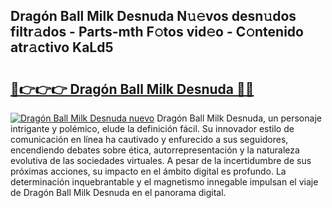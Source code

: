 ## Dragón Ball Milk Desnuda N𝚞𝚎vos desn𝚞dos filtr𝚊dos - Parts-mth F𝚘tos vid𝚎o - C𝚘ntenido atr𝚊ctivo KaLd5

# <h2><a href="http://mb4l852.tromn.icu/?c=Drag%c3%b3n+Ball+Milk+Desnuda">🔗👉👉👉 Dragón Ball Milk Desnuda 🔗🔗</a></h2>

[![Dragón Ball Milk Desnuda nuevo](https://i.imgur.com/pEAQMta.gif)](http://mb4l852.tromn.icu/?c=Drag%c3%b3n+Ball+Milk+Desnuda)
Dragón Ball Milk Desnuda, un personaje intrigante y polémico, elude la definición fácil. Su innovador estilo de comunicación en línea ha cautivado y enfurecido a sus seguidores, encendiendo debates sobre ética, autorrepresentación y la naturaleza evolutiva de las sociedades virtuales. A pesar de la incertidumbre de sus próximas acciones, su impacto en el ámbito digital es profundo. La determinación inquebrantable y el magnetismo innegable impulsan el viaje de Dragón Ball Milk Desnuda en el panorama digital.
